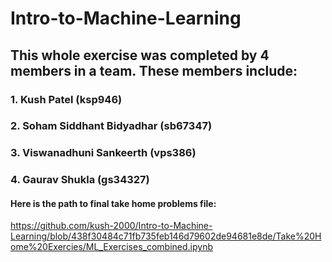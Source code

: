 # Intro-to-Machine-Learning

## This whole exercise was completed by 4 members in a team. These members include:

### 1. Kush Patel (ksp946)

### 2. Soham Siddhant Bidyadhar (sb67347)

### 3. Viswanadhuni Sankeerth (vps386)

### 4. Gaurav Shukla (gs34327)


#### Here is the path to final take home problems file: 
https://github.com/kush-2000/Intro-to-Machine-Learning/blob/438f30484c71fb735feb146d79602de94681e8de/Take%20Home%20Exercies/ML_Exercises_combined.ipynb
